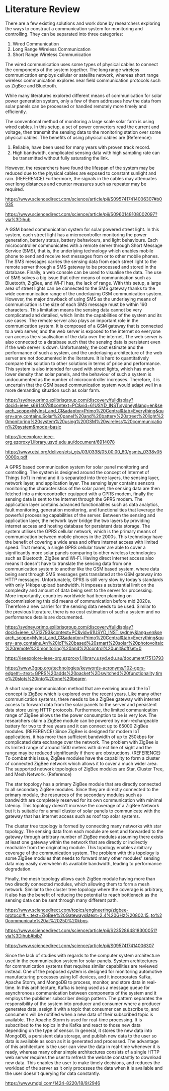 # Literature Review

There are a few existing solutions and work done by researchers exploring the ways to construct a communication system for monitoring and controlling. They can be separated into three categories: 

1. Wired Communication
2. Long Range Wireless Communication
3. Short Range Wireless Communication

The wired communication uses some types of physical cables to connect the components of the system together. The long range wireless communication employs cellular or satellite network, whereas short range wireless communication explores near field communication protocols such as ZigBee and Bluetooth. 

While many literatures explored different means of communication for solar power generation system, only a few of them addresses how the data from solar panels can be processed or handled remotely more timely and efficiently. 





The conventional method of monitoring a large scale solar farm is using wired cables. In this setup, a set of power converters read the current and voltage, then transmit the sensing data to the monitoring station over some physical cables. The benefits of using physical cables are (Reference):

1. Reliable, have been used for many years with proven track record.
2. High bandwidth, complicated sensing data with high sampling rate can be transmitted without fully saturating the link.

However, the researchers have found the lifespan of the system may be reduced due to the physical cables are exposed to constant sunlight and rain. (REFERENCE) Furthermore, the signals in the cables may attenuates over long distances and counter measures such as repeater may be required. 

https://www.sciencedirect.com/science/article/pii/S0957417414006307#b0035

https://www.sciencedirect.com/science/article/pii/S0960148108002097?via%3Dihub



A GSM based communication system for solar powered street light. In this system, each street light has a microcontroller monitoring the power generation, battery status, battery behaviours, and light behaviours. Each microcontroller communicates with a remote server through Short Message Service (SMS), that is, the underlying technology which enables mobile phone to send and receive text messages from or to other mobile phones. The SMS messages carries the sensing data from each street light to the remote server through a SMS gateway to be processed and stored in the database. Finally, a web console can be used to visualise the data. The use of SMS solves a big issue that other means of communication such as Bluetooth, ZigBee, and Wi-Fi has, the lack of range. With this setup, a large area of street lights can be connected to the SMS gateway thanks to the wide communication range of the underlaying GSM communication system. However, the major drawback of using SMS as the underlaying means of communication is the size of each SMS message must be within 160 characters. This limitation means the sensing data cannot be very complicated and detailed, which limits the capabilities of the system and its use cases. The remote server also plays an important role in the communication system. It is composed of a GSM gateway that is connected to a web server, and the web server is exposed to the internet so everyone can access the visualisation of the data over the internet. The web server is also connected to a database such that the sensing data is persistent even if the web server is down. Unfortunately, the cost estimate and the performance of such a system, and the underlaying architecture of the web server are not documented in the literature. It is hard to quantitatively compare this solution to other solutions in terms of price and performance. This system is also intended for used with street lights, which has much lower density than solar panels, and the behaviour of such a system is undocumented as the number of microcontroller increases. Therefore, it is uncertain that the GSM based communication system would adapt well in a more demanding situation such as solar farm. 



https://sydney.primo.exlibrisgroup.com/discovery/fulldisplay?docid=ieee_s6914078&context=PC&vid=61USYD_INST:sydney&lang=en&search_scope=MyInst_and_CI&adaptor=Primo%20Central&tab=Everything&query=any,contains,Solar%20panel%20and%20battery%20street%20light%20monitoring%20system%20using%20GSM%20wireless%20communication%20system&mode=basic

https://ieeexplore-ieee-org.ezproxy1.library.usyd.edu.au/document/6914078

https://www.etsi.org/deliver/etsi_gts/03/0338/05.00.00_60/gsmts_0338v050000p.pdf



A GPRS based communication system for solar panel monitoring and controlling. The system is designed around the concept of Internet of Things (IoT) in mind and it is separated into three layers, the sensing layer, network layer, and application layer. The sensing layer contains sensors monitoring the characteristics of the solar panel, the sensing data are then fetched into a microcontroller equipped with a GPRS modem, finally the sensing data is sent to the internet through the GPRS modem. The application layer contains advanced functionalities such as data analytics, fault monitoring, generation monitoring, and functionalities that leverage the powerful processing capabilities of the server. Between the sensing and application layer, the network layer bridge the two layers by providing internet access and hosting database for persistent data storage. The system utilises the GPRS cellular network, which is the primary means of communication between mobile phones in the 2000s. This technology have the benefit of covering a wide area and offers internet access with limited speed. That means, a single GPRS cellular tower are able to cover a significantly more solar panels comparing to other wireless technologies such as Bluetooth, ZigBee and Wi-Fi. Having direct internet access also means It doesn't have to translate the sensing data from one communication system to another like the GSM based system, where data being sent through SMS messages gets translated at the GSM gateway into HTTP messages. Unfortunately, GPRS is still very slow by today's standards with only 14kbps upload bandwidth. It imposes a substantial limit on the complexity and amount of data being sent to the server for processing. More importantly, countries worldwide had been planning on decommissioning this old means of communication before mid 2020s. Therefore a new carrier for the sensing data needs to be used. Similar to the previous literature, there is no cost estimation of such a system and no performance details are documented. 



https://sydney.primo.exlibrisgroup.com/discovery/fulldisplay?docid=ieee_s7513793&context=PC&vid=61USYD_INST:sydney&lang=en&search_scope=MyInst_and_CI&adaptor=Primo%20Central&tab=Everything&query=any,contains,An%20IoT%20based%20smart%20solar%20photovoltaic%20remote%20monitoring%20and%20control%20unit&offset=0

https://ieeexplore-ieee-org.ezproxy1.library.usyd.edu.au/document/7513793

https://www.3gpp.org/technologies/keywords-acronyms/102-gprs-edge#:~:text=GPRS%20adds%20packet%2Dswitched%20functionality,time%20slots%20into%20one%20bearer.



A short range communication method that are evolving around the IoT concept is ZigBee which is explored over the recent years. Like many other communication systems, there needs to be a ZigBee gateway with internet access to forward data from the solar panels to the server and persistent data store using HTTP protocols. Furthermore, the limited communication range of ZigBee allows the the power consumption to be is very low. The researchers claim a ZigBee module can be powered by non-rechargeable battery for two to three years and it can connect up to 65000 ZigBee modules.  (REFERENCE) Since ZigBee is designed for modern IoT applications, it has more than sufficient bandwidth of up to 250kbps for complicated data exchange over the network. The problem with ZigBee is its limited range of around 1500 meters with direct line of sight and the range may be reduced significantly if there are obstructions. (REFERENCE) To combat this issue, ZigBee modules have the capability to form a cluster of connected ZigBee network which allows it to cover a much wider area. The supported network topologies of ZigBee modules are Star, Cluster Tree, and Mesh Network. (Reference) 

The star topology has a primary ZigBee module that are directly connected to all secondary ZigBee modules. Since they are directly connected to the primary module, the resources of the secondary modules such as bandwidth are completely reserved for its own communication with minimal latency. This topology doesn't increase the coverage of a ZigBee Network but it is suitable for a small cluster of solar panels to communicate with the gateway that has internet access such as roof top solar systems.

The cluster tree topology is formed by connecting many networks with star topology. The sensing data from each module are sent and forwarded to the gateway through arbitrary number of ZigBee modules assuming there exists at least one gateway within the network that are directly or indirectly reachable from the originating module. This topology enables arbitrary coverage of the communication system. The problem with this topology is some ZigBee modules that needs to forward many other modules' sensing data may easily overwhelm its available bandwidth, leading to performance degradation.

Finally, the mesh topology allows each ZigBee module having more than two directly connected modules, which allowing them to form a mesh network. Similar to the cluster tree topology where the coverage is arbitrary, it also has the benefit of reducing the potential to reach bottleneck as the sensing data can be sent through many different path. 

https://www.sciencedirect.com/topics/engineering/zigbee-protocol#:~:text=ZigBee%20Gateways&text=2.4%20GHz%20802.15.,to%20communicate%20at%20250%20kbps.

https://www.sciencedirect.com/science/article/pii/S2352864818300051?via%3Dihub#bib7

https://www.sciencedirect.com/science/article/pii/S0957417414006307



Since the lack of studies with regards to the computer system architecture used in the communication system for solar panels. System architectures for communication systems that requires similar capabilities are reviewed instead. One of the proposed system is designed for monitoring automotive manufacturing processes using IoT devices, and it incorporates Kafka, Apache Storm, and MongoDB to process, monitor, and store data in real-time. In this architecture, Kafka is being used as a message queue for asynchronous communication between components of the system and it employs the publisher subscriber design pattern. The pattern separates the responsibility of the system into producer and consumer where a producer generates data, assign it with a topic that consumer can subscribe to, and consumers will be notified when a new data of their subscribed topic is available. The Apache Storm is used for real-time processing. It is subscribed to the topics in the Kafka and react to those new data depending on the type of sensor. In general, it stores the new data into MongoDB, a persistent data storage, and publish new data to the user so data is available as soon as it is generated and processed. The advantage of this architecture is the user can view the data in real-time whenever it is ready, whereas many other simple architectures consists of a single HTTP web server requires the user to refresh the website constantly to download new data. This enables the user to make timely decisions, and reduces the workload of the server as it only processes the data when it is available and the user doesn't querying for data constantly.



https://www.mdpi.com/1424-8220/18/9/2946